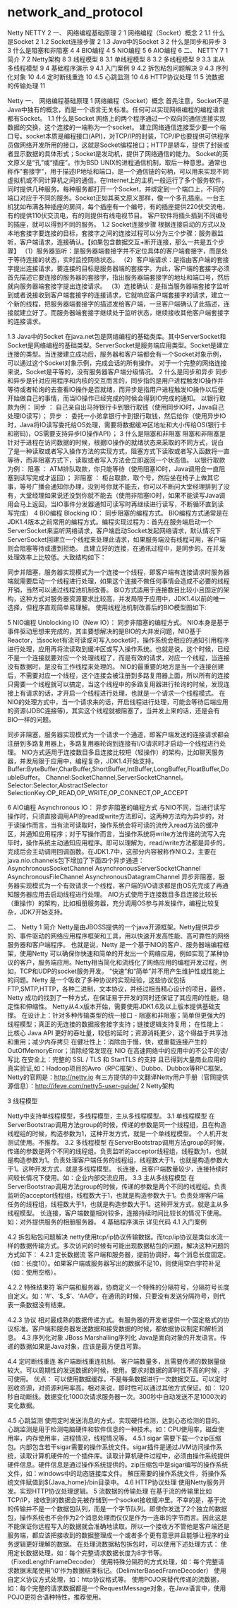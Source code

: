 # network_and_protocol

Netty
NETTY	2
一、	网络编程基础原理	2
1	网络编程（Socket）概念	2
1.1	什么是Socket	2
1.2	Socket连接步骤	2
1.3	Java中的Socket	3
2	什么是同步和异步	3
3	什么是阻塞和非阻塞	4
4	BIO编程	4
5	NIO编程	5
6	AIO编程	6
二、	NETTY	7
1	简介	7
2	Netty架构	8
3	线程模型	8
3.1	单线程模型	8
3.2	多线程模型	9
3.3	主从多线程模型	9
4	基础程序演示	9
4.1	入门案例	9
4.2	拆包粘包问题解决	9
4.3	序列化对象	10
4.4	定时断线重连	10
4.5	心跳监测	10
4.6	HTTP协议处理	11
5	流数据的传输处理	11

Netty
一、	网络编程基础原理
1	网络编程（Socket）概念
首先注意，Socket不是Java中独有的概念，而是一个语言无关标准。任何可以实现网络编程的编程语言都有Socket。
1.1	什么是Socket
网络上的两个程序通过一个双向的通信连接实现数据的交换，这个连接的一端称为一个socket。
建立网络通信连接至少要一个端口号。socket本质是编程接口(API)，对TCP/IP的封装，TCP/IP也要提供可供程序员做网络开发所用的接口，这就是Socket编程接口；HTTP是轿车，提供了封装或者显示数据的具体形式；Socket是发动机，提供了网络通信的能力。
Socket的英文原义是“孔”或“插座”。作为BSD UNIX的进程通信机制，取后一种意思。通常也称作"套接字"，用于描述IP地址和端口，是一个通信链的句柄，可以用来实现不同虚拟机或不同计算机之间的通信。在Internet上的主机一般运行了多个服务软件，同时提供几种服务。每种服务都打开一个Socket，并绑定到一个端口上，不同的端口对应于不同的服务。Socket正如其英文原义那样，像一个多孔插座。一台主机犹如布满各种插座的房间，每个插座有一个编号，有的插座提供220伏交流电， 有的提供110伏交流电，有的则提供有线电视节目。 客户软件将插头插到不同编号的插座，就可以得到不同的服务。
1.2	Socket连接步骤
根据连接启动的方式以及本地套接字要连接的目标，套接字之间的连接过程可以分为三个步骤：服务器监听，客户端请求，连接确认。【如果包含数据交互+断开连接，那么一共是五个步骤】
（1）服务器监听：是服务器端套接字并不定位具体的客户端套接字，而是处于等待连接的状态，实时监控网络状态。
（2）客户端请求：是指由客户端的套接字提出连接请求，要连接的目标是服务器端的套接字。为此，客户端的套接字必须首先描述它要连接的服务器的套接字，指出服务器端套接字的地址和端口号，然后就向服务器端套接字提出连接请求。
（3）连接确认：是指当服务器端套接字监听到或者说接收到客户端套接字的连接请求，它就响应客户端套接字的请求，建立一个新的线程，把服务器端套接字的描述发给客户端，一旦客户端确认了此描述，连接就建立好了。而服务器端套接字继续处于监听状态，继续接收其他客户端套接字的连接请求。

 
1.3	Java中的Socket
在java.net包是网络编程的基础类库。其中ServerSocket和Socket是网络编程的基础类型。ServerSocket是服务端应用类型。Socket是建立连接的类型。当连接建立成功后，服务器和客户端都会有一个Socket对象示例，可以通过这个Socket对象示例，完成会话的所有操作。
对于一个完整的网络连接来说，Socket是平等的，没有服务器客户端分级情况。
2	什么是同步和异步
同步和异步是针对应用程序和内核的交互而言的，同步指的是用户进程触发IO操作并等待或者轮询的去查看IO操作是否就绪，而异步是指用户进程触发IO操作以后便开始做自己的事情，而当IO操作已经完成的时候会得到IO完成的通知。
以银行取款为例：
同步 ： 自己亲自出马持银行卡到银行取钱（使用同步IO时，Java自己处理IO读写）；
异步 ： 委托一小弟拿银行卡到银行取钱，然后给你（使用异步IO时，Java将IO读写委托给OS处理，需要将数据缓冲区地址和大小传给OS(银行卡和密码)，OS需要支持异步IO操作API）；
3	什么是阻塞和非阻塞
阻塞和非阻塞是针对于进程在访问数据的时候，根据IO操作的就绪状态来采取的不同方式，说白了是一种读取或者写入操作方法的实现方式，阻塞方式下读取或者写入函数将一直等待，而非阻塞方式下，读取或者写入方法会立即返回一个状态值。
以银行取款为例：
阻塞 ： ATM排队取款，你只能等待（使用阻塞IO时，Java调用会一直阻塞到读写完成才返回）；
非阻塞 ： 柜台取款，取个号，然后坐在椅子上做其它事，等号广播会通知你办理，没到号你就不能去，你可以不断问大堂经理排到了没有，大堂经理如果说还没到你就不能去（使用非阻塞IO时，如果不能读写Java调用会马上返回，当IO事件分发器通知可读写时再继续进行读写，不断循环直到读写完成）
4	BIO编程
Blocking IO： 同步阻塞的编程方式。
BIO编程方式通常是在JDK1.4版本之前常用的编程方式。编程实现过程为：首先在服务端启动一个ServerSocket来监听网络请求，客户端启动Socket发起网络请求，默认情况下ServerSocket回建立一个线程来处理此请求，如果服务端没有线程可用，客户端则会阻塞等待或遭到拒绝。
且建立好的连接，在通讯过程中，是同步的。在并发处理效率上比较低。大致结构如下：
 
同步并阻塞，服务器实现模式为一个连接一个线程，即客户端有连接请求时服务器端就需要启动一个线程进行处理，如果这个连接不做任何事情会造成不必要的线程开销，当然可以通过线程池机制改善。
BIO方式适用于连接数目比较小且固定的架构，这种方式对服务器资源要求比较高，并发局限于应用中，JDK1.4以前的唯一选择，但程序直观简单易理解。
使用线程池机制改善后的BIO模型图如下:
 
5	NIO编程
Unblocking IO（New IO）： 同步非阻塞的编程方式。
NIO本身是基于事件驱动思想来完成的，其主要想解决的是BIO的大并发问题，NIO基于Reactor，当socket有流可读或可写入socket时，操作系统会相应的通知引用程序进行处理，应用再将流读取到缓冲区或写入操作系统。也就是说，这个时候，已经不是一个连接就要对应一个处理线程了，而是有效的请求，对应一个线程，当连接没有数据时，是没有工作线程来处理的。
NIO的最重要的地方是当一个连接创建后，不需要对应一个线程，这个连接会被注册到多路复用器上面，所以所有的连接只需要一个线程就可以搞定，当这个线程中的多路复用器进行轮询的时候，发现连接上有请求的话，才开启一个线程进行处理，也就是一个请求一个线程模式。
在NIO的处理方式中，当一个请求来的话，开启线程进行处理，可能会等待后端应用的资源(JDBC连接等)，其实这个线程就被阻塞了，当并发上来的话，还是会有BIO一样的问题。
 
同步非阻塞，服务器实现模式为一个请求一个通道，即客户端发送的连接请求都会注册到多路复用器上，多路复用器轮询到连接有I/O请求时才启动一个线程进行处理。
NIO方式适用于连接数目多且连接比较短（轻操作）的架构，比如聊天服务器，并发局限于应用中，编程复杂，JDK1.4开始支持。
Buffer:ByteBuffer,CharBuffer,ShortBuffer,IntBuffer,LongBuffer,FloatBuffer,DoubleBuffer。
Channel:SocketChannel,ServerSocketChannel。
Selector:Selector,AbstractSelector
SelectionKey:OP_READ,OP_WRITE,OP_CONNECT,OP_ACCEPT

6	AIO编程
Asynchronous IO： 异步非阻塞的编程方式
与NIO不同，当进行读写操作时，只须直接调用API的read或write方法即可。这两种方法均为异步的，对于读操作而言，当有流可读取时，操作系统会将可读的流传入read方法的缓冲区，并通知应用程序；对于写操作而言，当操作系统将write方法传递的流写入完毕时，操作系统主动通知应用程序。即可以理解为，read/write方法都是异步的，完成后会主动调用回调函数。在JDK1.7中，这部分内容被称作NIO.2，主要在java.nio.channels包下增加了下面四个异步通道：
AsynchronousSocketChannel
AsynchronousServerSocketChannel
AsynchronousFileChannel
AsynchronousDatagramChannel
异步非阻塞，服务器实现模式为一个有效请求一个线程，客户端的I/O请求都是由OS先完成了再通知服务器应用去启动线程进行处理。
AIO方式使用于连接数目多且连接比较长（重操作）的架构，比如相册服务器，充分调用OS参与并发操作，编程比较复杂，JDK7开始支持。
 
二、	Netty
1	简介
Netty是由JBOSS提供的一个java开源框架。Netty提供异步的、事件驱动的网络应用程序框架和工具，用以快速开发高性能、高可靠性的网络服务器和客户端程序。
也就是说，Netty 是一个基于NIO的客户、服务器端编程框架，使用Netty 可以确保你快速和简单的开发出一个网络应用，例如实现了某种协议的客户，服务端应用。Netty相当简化和流线化了网络应用的编程开发过程，例如，TCP和UDP的socket服务开发。
“快速”和“简单”并不用产生维护性或性能上的问题。Netty 是一个吸收了多种协议的实现经验，这些协议包括FTP,SMTP,HTTP，各种二进制，文本协议，并经过相当精心设计的项目，最终，Netty 成功的找到了一种方式，在保证易于开发的同时还保证了其应用的性能，稳定性和伸缩性。
Netty从4.x版本开始，需要使用JDK1.6及以上版本提供基础支撑。
在设计上：针对多种传输类型的统一接口 - 阻塞和非阻塞；简单但更强大的线程模型；真正的无连接的数据报套接字支持；链接逻辑支持复用；
在性能上：比核心 Java API 更好的吞吐量，较低的延时；资源消耗更少，这个得益于共享池和重用；减少内存拷贝
在健壮性上：消除由于慢，快，或重载连接产生的 OutOfMemoryError；消除经常发现在 NIO 在高速网络中的应用中的不公平的读/写比
在安全上：完整的 SSL / TLS 和 StartTLS 的支持
且已得到大量商业应用的真实验证,如：Hadoop项目的Avro（RPC框架）、Dubbo、Dubbox等RPC框架。
Netty的官网是：http://netty.io
有三方提供的中文翻译Netty用户手册（官网提供源信息）：http://ifeve.com/netty5-user-guide/
2	Netty架构
 
3	线程模型
 
Netty中支持单线程模型，多线程模型，主从多线程模型。
3.1	单线程模型
在ServerBootstrap调用方法group的时候，传递的参数是同一个线程组，且在构造线程组的时候，构造参数为1，这种开发方式，就是一个单线程模型。
个人机开发测试使用。不推荐。
3.2	多线程模型
在ServerBootstrap调用方法group的时候，传递的参数是两个不同的线程组。负责监听的acceptor线程组，线程数为1，也就是构造参数为1。负责处理客户端任务的线程组，线程数大于1，也就是构造参数大于1。这种开发方式，就是多线程模型。
长连接，且客户端数量较少，连接持续时间较长情况下使用。如：企业内部交流应用。
3.3	主从多线程模型
在ServerBootstrap调用方法group的时候，传递的参数是两个不同的线程组。负责监听的acceptor线程组，线程数大于1，也就是构造参数大于1。负责处理客户端任务的线程组，线程数大于1，也就是构造参数大于1。这种开发方式，就是主从多线程模型。
长连接，客户端数量相对较多，连接持续时间比较长的情况下使用。如：对外提供服务的相册服务器。
4	基础程序演示
详见代码
4.1	入门案例

4.2	拆包粘包问题解决
netty使用tcp/ip协议传输数据。而tcp/ip协议是类似水流一样的数据传输方式。多次访问的时候有可能出现数据粘包的问题，解决这种问题的方式如下：
4.2.1	定长数据流
客户端和服务器，提前协调好，每个消息长度固定。（如：长度10）。如果客户端或服务器写出的数据不足10，则使用空白字符补足（如：使用空格）。

4.2.2	特殊结束符
客户端和服务器，协商定义一个特殊的分隔符号，分隔符号长度自定义。如：‘#’、‘$_$’、‘AA@’。在通讯的时候，只要没有发送分隔符号，则代表一条数据没有结束。

4.2.3	协议
相对最成熟的数据传递方式。有服务器的开发者提供一个固定格式的协议标准。客户端和服务器发送数据和接受数据的时候，都依据协议制定和解析消息。
4.3	序列化对象
JBoss Marshalling序列化
Java是面向对象的开发语言。传递的数据如果是Java对象，应该是最方便且可靠。

4.4	定时断线重连
客户端断线重连机制。
客户端数量多，且需要传递的数据量级较大。可以周期性的发送数据的时候，使用。要求对数据的即时性不高的时候，才可使用。
优点： 可以使用数据缓存。不是每条数据进行一次数据交互。可以定时回收资源，对资源利用率高。相对来说，即时性可以通过其他方式保证。如： 120秒自动断线。数据变化1000次请求服务器一次。300秒中自动发送不足1000次的变化数据。
 
4.5	心跳监测
使用定时发送消息的方式，实现硬件检测，达到心态检测的目的。
心跳监测是用于检测电脑硬件和软件信息的一种技术。如：CPU使用率，磁盘使用率，内存使用率，进程情况，线程情况等。
4.5.1	sigar
需要下载一个zip压缩包。内部包含若干sigar需要的操作系统文件。sigar插件是通过JVM访问操作系统，读取计算机硬件的一个插件库。读取计算机硬件过程中，必须由操作系统提供硬件信息。硬件信息是通过操作系统提供的。zip压缩包中是sigar编写的操作系统文件，如：windows中的动态链接库文件。
解压需要的操作系统文件，将操作系统文件赋值到${Java_home}/bin目录中。
4.6	HTTP协议处理
使用Netty服务开发。实现HTTP协议处理逻辑。
5	流数据的传输处理
在基于流的传输里比如TCP/IP，接收到的数据会先被存储到一个socket接收缓冲里。不幸的是，基于流的传输并不是一个数据包队列，而是一个字节队列。即使你发送了2个独立的数据包，操作系统也不会作为2个消息处理而仅仅是作为一连串的字节而言。因此这是不能保证你远程写入的数据就会准确地读取。所以一个接收方不管他是客户端还是服务端，都应该把接收到的数据整理成一个或者多个更有意思并且能够让程序的业务逻辑更好理解的数据。
在处理流数据粘包拆包时，可以使用下述处理方式：
使用定长数据处理，如：每个完整请求数据长度为8字节等。（FixedLengthFrameDecoder）
使用特殊分隔符的方式处理，如：每个完整请求数据末尾使用’\0’作为数据结束标记。（DelimiterBasedFrameDecoder）
使用自定义协议方式处理，如：http协议格式等。
使用POJO来替代传递的流数据，如：每个完整的请求数据都是一个RequestMessage对象，在Java语言中，使用POJO更符合语种特性，推荐使用。
